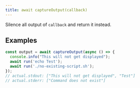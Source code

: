 ```yaml
---
title: await captureOutput(callback)
---
```


Silence all output of `callback` and return it instead.

## Examples

```js
const output = await captureOutput(async () => {
  console.info("This will not get displayed");
  await run('echo Test');
  await run('./no-existing-script.sh');
});
// actual.stdout: ["This will not get displayed", "Test"]
// actual.stderr: ["Command does not exist"]
```
